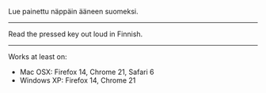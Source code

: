 Lue painettu näppäin ääneen suomeksi.

---

Read the pressed key out loud in Finnish.

---

Works at least on:
* Mac OSX: Firefox 14, Chrome 21, Safari 6
* Windows XP: Firefox 14, Chrome 21
